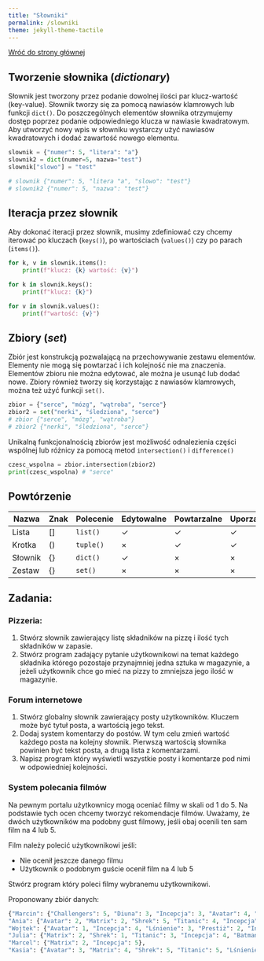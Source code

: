 ```yaml
---
title: "Słowniki"
permalink: /slowniki
theme: jekyll-theme-tactile
---
```


[Wróć do strony głównej](index.md)

## Tworzenie słownika (*dictionary*)
Słownik jest tworzony przez podanie dowolnej ilości par klucz-wartość (key-value). Słownik tworzy się za pomocą nawiasów klamrowych lub funkcji `dict()`. Do poszczególnych elementów słownika otrzymujemy dostęp poprzez podanie odpowiedniego klucza w nawiasie kwadratowym. Aby utworzyć nowy wpis w słowniku wystarczy użyć nawiasów kwadratowych i dodać zawartość nowego elementu.

```python
slownik = {"numer": 5, "litera": "a"}
slownik2 = dict(numer=5, nazwa="test")
slownik["slowo"] = "test"

# slownik {"numer": 5, "litera "a", "slowo": "test"}
# slownik2 {"numer": 5, "nazwa": "test"}
```

## Iteracja przez słownik
Aby dokonać iteracji przez słownik, musimy zdefiniować czy chcemy iterować po kluczach (`keys()`), po wartościach (`values()`) czy po parach (`items()`).

```python
for k, v in slownik.items():
    print(f"klucz: {k} wartość: {v}")

for k in slownik.keys():
    print(f"klucz: {k}")

for v in slownik.values():
    print(f"wartość: {v}")
```

## Zbiory (*set*)
Zbiór jest konstrukcją pozwalającą na przechowywanie zestawu elementów. Elementy nie mogą się powtarzać i ich kolejność nie ma znaczenia. Elementów zbioru nie można edytować, ale można je usunąć lub dodać nowe. Zbiory również tworzy się korzystając z nawiasów klamrowych, można też użyć funkcji `set()`.

```python
zbior = {"serce", "mózg", "wątroba", "serce"}
zbior2 = set("nerki", "śledziona", "serce")
# zbior {"serce", "mózg", "wątroba"}
# zbior2 {"nerki", "śledziona", "serce"}
```

Unikalną funkcjonalnością zbiorów jest możliwość odnalezienia części wspólnej lub różnicy za pomocą metod `intersection()` i `difference()`

```python
czesc_wspolna = zbior.intersection(zbior2)
print(czesc_wspolna) # "serce"
```

## Powtórzenie

Nazwa | Znak | Polecenie | Edytowalne | Powtarzalne | Uporządkowane
---|---|---|---|---|---
Lista | [] | `list()` | ✓ | ✓ | ✓
Krotka | () | `tuple()` | × | ✓ | ✓
Słownik | {} | `dict()` | ✓ | ×| ×
Zestaw | {} | `set()` | × | × | ×

## Zadania:
### Pizzeria:
1. Stwórz słownik zawierający listę składników na pizzę i ilość tych składników w zapasie.
2. Stwórz program zadający pytanie użytkownikowi na temat każdego składnika którego pozostaje przynajmniej jedna sztuka w magazynie, a jeżeli użytkownik chce go mieć na pizzy to zmniejsza jego ilość w magazynie.

### Forum internetowe
1. Stwórz globalny słownik zawierający posty użytkowników. Kluczem może być tytuł posta, a wartością jego tekst.
2. Dodaj system komentarzy do postów. W tym celu zmień wartość każdego posta na kolejny słownik. Pierwszą wartością słownika powinien być tekst posta, a drugą lista z komentarzami.
3. Napisz program który wyświetli wszystkie posty i komentarze pod nimi w odpowiedniej kolejności.

### System polecania filmów
Na pewnym portalu użytkownicy mogą oceniać filmy w skali od 1 do 5. Na podstawie tych ocen chcemy tworzyć rekomendacje filmów. Uważamy, że dwóch użytkowników ma podobny gust filmowy, jeśli obaj ocenili ten sam film na 4 lub 5.

Film należy polecić użytkownikowi jeśli:
- Nie ocenił jeszcze danego filmu
- Użytkownik o podobnym guście ocenił film na 4 lub 5

Stwórz program który poleci filmy wybranemu użytkownikowi.

Proponowany zbiór danych:

```python
{"Marcin": {"Challengers": 5, "Diuna": 3, "Incepcja": 3, "Avatar": 4, "Matrix": 4, "Pianista": 5, "Batman": 2, "Prestiż": 5},
"Ania": {"Avatar": 2, "Matrix": 2, "Shrek": 5, "Titanic": 4, "Incepcja": 3},
"Wojtek": {"Avatar": 1, "Incepcja": 4, "Lśnienie": 3, "Prestiż": 2, "Interstellar": 4, "Kiler": 5},
"Julia": {"Matrix": 2, "Shrek": 1, "Titanic": 3, "Incepcja": 4, "Batman": 5, "Interstellar": 2, "Kiler": 5, "Challengers": 5},
"Marcel": {"Matrix": 2, "Incepcja": 5},
"Kasia": {"Avatar": 3, "Matrix": 4, "Shrek": 5, "Titanic": 5, "Lśnienie": 5, "Prestiż": 5, "Incepcja": 3, "Batman": 4, "Interstellar": 4, "Kiler": 4, "Challengers": 2, "Diuna": 3}}
```

